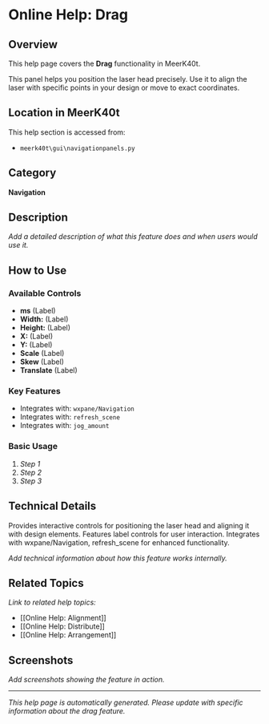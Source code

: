 # Online Help: Drag

## Overview

This help page covers the **Drag** functionality in MeerK40t.

This panel helps you position the laser head precisely. Use it to align the laser with specific points in your design or move to exact coordinates.

## Location in MeerK40t

This help section is accessed from:
- `meerk40t\gui\navigationpanels.py`

## Category

**Navigation**

## Description

*Add a detailed description of what this feature does and when users would use it.*

## How to Use

### Available Controls

- **ms** (Label)
- **Width:** (Label)
- **Height:** (Label)
- **X:** (Label)
- **Y:** (Label)
- **Scale** (Label)
- **Skew** (Label)
- **Translate** (Label)

### Key Features

- Integrates with: `wxpane/Navigation`
- Integrates with: `refresh_scene`
- Integrates with: `jog_amount`

### Basic Usage

1. *Step 1*
2. *Step 2*
3. *Step 3*

## Technical Details

Provides interactive controls for positioning the laser head and aligning it with design elements. Features label controls for user interaction. Integrates with wxpane/Navigation, refresh_scene for enhanced functionality.

*Add technical information about how this feature works internally.*

## Related Topics

*Link to related help topics:*

- [[Online Help: Alignment]]
- [[Online Help: Distribute]]
- [[Online Help: Arrangement]]

## Screenshots

*Add screenshots showing the feature in action.*

---

*This help page is automatically generated. Please update with specific information about the drag feature.*
